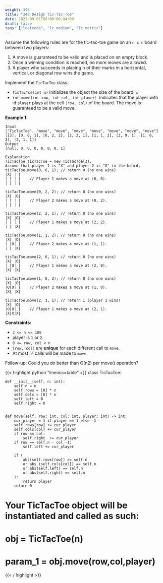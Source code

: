 ```yaml
---
weight: 348
title: "348 Design Tic-Tac-Toe"
date: 2022-09-01T00:00:00-04:00
draft: false
tags: ["leetcode", "lc_medium", "lc_matrix"]
---
```


Assume the following rules are for the tic-tac-toe game on an `n x n` board between two players:
1. A move is guaranteed to be valid and is placed on an empty block.
2. Once a winning condition is reached, no more moves are allowed.
3. A player who succeeds in placing n of their marks in a horizontal, vertical, or diagonal row wins the game.

Implement the `TicTacToe` class:
- `TicTacToe(int n)` Initializes the object the size of the board `n`.
- `int move(int row, int col, int player) `Indicates that the player with id `player` plays at the cell `(row, col)` of the board. The move is guaranteed to be a valid move.

**Example 1:**
```
Input
["TicTacToe", "move", "move", "move", "move", "move", "move", "move"]
[[3], [0, 0, 1], [0, 2, 2], [2, 2, 1], [1, 1, 2], [2, 0, 1], [1, 0, 2], [2, 1, 1]]
Output
[null, 0, 0, 0, 0, 0, 0, 1]

Explanation
TicTacToe ticTacToe = new TicTacToe(3);
Assume that player 1 is "X" and player 2 is "O" in the board.
ticTacToe.move(0, 0, 1); // return 0 (no one wins)
|X| | |
| | | |    // Player 1 makes a move at (0, 0).
| | | |

ticTacToe.move(0, 2, 2); // return 0 (no one wins)
|X| |O|
| | | |    // Player 2 makes a move at (0, 2).
| | | |

ticTacToe.move(2, 2, 1); // return 0 (no one wins)
|X| |O|
| | | |    // Player 1 makes a move at (2, 2).
| | |X|

ticTacToe.move(1, 1, 2); // return 0 (no one wins)
|X| |O|
| |O| |    // Player 2 makes a move at (1, 1).
| | |X|

ticTacToe.move(2, 0, 1); // return 0 (no one wins)
|X| |O|
| |O| |    // Player 1 makes a move at (2, 0).
|X| |X|

ticTacToe.move(1, 0, 2); // return 0 (no one wins)
|X| |O|
|O|O| |    // Player 2 makes a move at (1, 0).
|X| |X|

ticTacToe.move(2, 1, 1); // return 1 (player 1 wins)
|X| |O|
|O|O| |    // Player 1 makes a move at (2, 1).
|X|X|X|
```

**Constraints:**
- `2 <= n <= 100`
- player is `1` or `2`.
- `0 <= row, col < n`
- `(row, col)` are **unique** for each different call to `move`.
- At most <code>n<sup>2</sup></code> calls will be made to `move`.
 

Follow-up: Could you do better than O(n2) per move() operation?

<div class="tabs"></div>
<div class="tab-content">
<div id="python" class="lang">
{{< highlight python "linenos=table" >}}
class TicTacToe:

    def __init__(self, n: int):
        self.n = n
        self.rows = [0] * n
        self.cols = [0] * n
        self.left = 0
        self.right = 0
        

    def move(self, row: int, col: int, player: int) -> int:
        cur_player = 1 if player == 1 else -1
        self.rows[row] += cur_player
        self.cols[col] += cur_player
        if row == col:
            self.right  += cur_player
        if row == self.n - col -1:
            self.left += cur_player
        
        if (
            abs(self.rows[row]) == self.n
            or abs (self.cols[col]) == self.n
            or abs(self.left) == self.n
            or abs(self.right) == self.n
        ):
            return player
        return 0

# Your TicTacToe object will be instantiated and called as such:
# obj = TicTacToe(n)
# param_1 = obj.move(row,col,player)
{{< / highlight >}}
</div>
</div>
